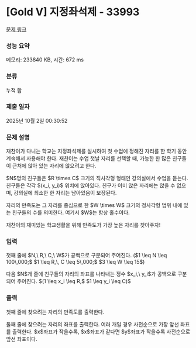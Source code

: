 # [Gold V] 지정좌석제 - 33993 

[문제 링크](https://www.acmicpc.net/problem/33993) 

### 성능 요약

메모리: 233840 KB, 시간: 672 ms

### 분류

누적 합

### 제출 일자

2025년 10월 2일 00:30:52

### 문제 설명

<p>재찬이가 다니는 학교는 지정좌석제를 실시하여 첫 수업에 정해진 자리를 한 학기 동안 계속해서 사용해야 한다. 재찬이는 수업 첫날 자리를 선택할 때, 가능한 한 많은 친구들이 근처에 앉아 있는 자리에 앉으려고 한다.</p>

<p>$N$명의 친구들은 $R \times C$ 크기의 직사각형 형태인 강의실에서 수업을 듣는다. 친구들은 각각 $(x_i, y_i)$ 위치에 앉아있다. 친구가 이미 앉은 자리에는 앉을 수 없으며, 강의실에 최소한 한 자리는 남아있음이 보장된다.</p>

<p>자리의 만족도는 그 자리를 중심으로 한 $W \times W$ 크기의 정사각형 범위 내에 있는 친구들의 수를 의미한다. 여기서 $W$는 항상 홀수이다.</p>

<p>재찬이의 재미있는 학교생활을 위해 만족도가 가장 높은 자리를 찾아주자!</p>

### 입력 

 <p>첫째 줄에 $N,\ R,\ C,\ W$가 공백으로 구분되어 주어진다. ($1 \leq N \leq 100\,000;$ $1 \leq R,\, C \leq 5\,000;$ $3 \leq W \leq 15$)</p>

<p>다음 $N$개 줄에 친구들의 자리의 좌표를 나타내는 정수 $x_i,\ y_i$가 공백으로 구분되어 주어진다. $(1 \leq x_i \leq R,$ $1 \leq y_i \leq C)$</p>

### 출력 

 <p>첫째 줄에 찾으려는 자리의 만족도를 출력한다.</p>

<p>둘째 줄에 찾으려는 자리의 좌표를 출력한다. 여러 개일 경우 사전순으로 가장 앞선 좌표를 출력한다. $x$좌표가 작을수록, $x$좌표가 같다면 $y$좌표가 작을수록 사전순으로 앞선 좌표이다.</p>

